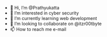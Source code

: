 - 👋 Hi, I’m @Prathyukatta
- 👀 I’m interested in cyber security
- 🌱 I’m currently learning web development
- 💞️ I’m looking to collaborate on @itzr00tbyte
- 📫 How to reach me e-mail

<!---
Prathyukatta/Prathyukatta is a ✨ special ✨ repository because its `README.md` (this file) appears on your GitHub profile.
You can click the Preview link to take a look at your changes.
--->
